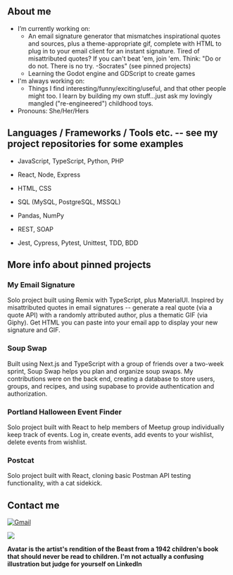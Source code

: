 ## About me

- I’m currently working on:
  - An email signature generator that mismatches inspirational quotes and sources, plus a theme-appropriate gif, complete with HTML to plug in to your email client for an instant signature. Tired of misattributed quotes? If you can't beat 'em, join 'em. Think: "Do or do not. There is no try. -Socrates" (see pinned projects)
  - Learning the Godot engine and GDScript to create games
- I'm always working on: 
  - Things I find interesting/funny/exciting/useful, and that other people might too. I learn by building my own stuff...just ask my lovingly mangled ("re-engineered") childhood toys.
- Pronouns: She/Her/Hers 

## Languages / Frameworks / Tools etc. -- see my project repositories for some examples

- JavaScript, TypeScript, Python, PHP

- React, Node, Express

- HTML, CSS

- SQL (MySQL, PostgreSQL, MSSQL)

- Pandas, NumPy

- REST, SOAP

- Jest, Cypress, Pytest, Unittest, TDD, BDD

## More info about pinned projects

### My Email Signature

Solo project built using Remix with TypeScript, plus MaterialUI. Inspired by misattributed quotes in email signatures -- generate a real quote (via a quote API) with a randomly attributed author, plus a thematic GIF (via Giphy). Get HTML you can paste into your email app to display your new signature and GIF.

### Soup Swap

Built using Next.js and TypeScript with a group of friends over a two-week sprint, Soup Swap helps you plan and organize soup swaps. My contributions were on the back end, creating a database to store users, groups, and recipes, and using supabase to provide authentication and authorization.

### Portland Halloween Event Finder

Solo project built with React to help members of Meetup group individually keep track of events. Log in, create events, add events to your wishlist, delete events from wishlist.

### Postcat

Solo project built with React, cloning basic Postman API testing functionality, with a cat sidekick.

## Contact me
  
[<img alt="Gmail" src="https://img.shields.io/badge/Gmail-D14836?style=for-the-badge&logo=gmail&logoColor=white">](mailto:christiane.merritt@gmail.com?Subject=Found%20you%20on%20Github!)

[<img src="https://img.shields.io/badge/LinkedIn-0077B5?style=for-the-badge&logo=linkedin&logoColor=white">](https://www.linkedin.com/in/christiane-merritt/) 
  
**Avatar is the artist's rendition of the Beast from a 1942 children's book that should never be read to children. I'm not actually a confusing illustration but judge for yourself on LinkedIn**


